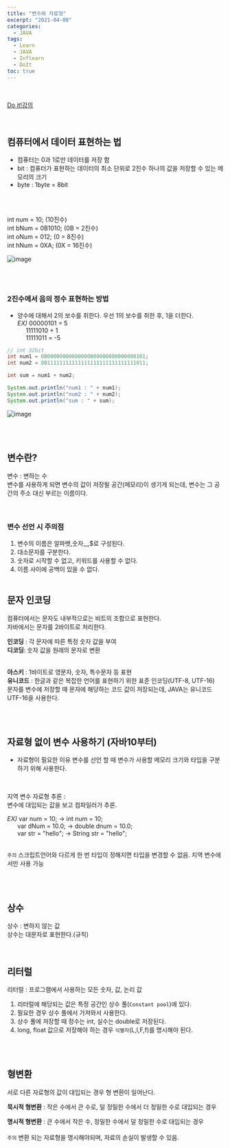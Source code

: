 ```yaml
---
title: "변수와 자료형"
excerpt: "2021-04-08"
categories: 
  - JAVA
tags: 
  - Learn
  - JAVA
  - Inflearn
  - DoIt
toc: true
---
```


<br>

[Do it!강의](https://www.inflearn.com/course/%EC%9E%90%EB%B0%94-%ED%94%84%EB%A1%9C%EA%B7%B8%EB%9E%98%EB%B0%8D-%EC%9E%85%EB%AC%B8/dashboard)

<br>

## 컴퓨터에서 데이터 표현하는 법

- 컴퓨터는 0과 1로만 데이터를 저장 함
- bit : 컴퓨터가 표현하는 데이터의 최소 단위로 2진수 하나의 값을 저장할 수 있는 메모리의 크기
- byte : 1byte = 8bit

<br><br>

int num = 10; (10진수)<br>
int bNum = 0B1010; (0B = 2진수)<br>
int oNum = 012; (0 = 8진수)<br>
int hNum = 0XA; (0X = 16진수)<br>

![image](https://user-images.githubusercontent.com/73421820/114037130-a802e380-98bb-11eb-9c7d-b7173050864f.png) <br>


<br><br>

### 2진수에서 음의 정수 표현하는 방법

- 양수에 대해서 2의 보수를 취한다.
우선 1의 보수를 취한 후, 1을 더한다.<br>
*EX)* 00000101  = 5<br>
&nbsp;&nbsp;&nbsp;&nbsp;&nbsp;11111010 + 1<br>
&nbsp;&nbsp;&nbsp;&nbsp;&nbsp;11111011  = -5<br>

```java
// int 32bit
int num1 = 0B00000000000000000000000000000101;
int num2 = 0B11111111111111111111111111111011;

int sum = num1 + num2;

System.out.println("num1 : " + num1);
System.out.println("num2 : " + num2);
System.out.println("sum : " + sum);
```

![image](https://user-images.githubusercontent.com/73421820/114040130-4a23cb00-98be-11eb-9248-e527dd230e57.png)<br>

<br><br>

## 변수란?

변수 : 변하는 수 <br>
변수를 사용하게 되면 변수의 값이 저장될 공간(메모리)이 생기게 되는데,
변수는 그 공간의 주소 대신 부르는 이름이다. <br>
<br><br>


### 변수 선언 시 주의점
1. 변수의 이름은 알파벳,숫자,_,$로 구성된다.
2. 대소문자를 구분한다.
3. 숫자로 시작할 수 없고, 키워드를 사용할 수 없다.
4. 이름 사이에 공백이 있을 수 없다.
<br><br>




## 문자 인코딩
컴퓨터에서는 문자도 내부적으로는 비트의 조합으로 표현한다.<br>
자바에서는 문자를 2바이트로 처리한다.<br>

**인코딩** : 각 문자에 따른 특정 숫자 값을 부여<br>
**디코딩**: 숫자 값을 원래의 문자로 변환 <br>
<br>

**아스키** : 1바이트로 영문자, 숫자, 특수문자 등 표현<br>
**유니코드** : 한글과 같은 복잡한 언어를 표현하기 위한 표준 인코딩(UTF-8, UTF-16)<br>
문자를 변수에 저장할 때 문자에 해당하는 코드 값이 저장되는데, JAVA는 유니코드 UTF-16을 사용한다.<br>

<br><br>

## 자료형 없이 변수 사용하기 (자바10부터)

- 자료형이 필요한 이유
변수를 선언 할 때 변수가 사용할 메모리 크기와 타입을 구분하기 위해 사용한다.
<br>

지역 변수 자료형 추론 : <br>
변수에 대입되는 값을 보고 컴파일러가 추론.

*EX)* var num = 10;  ->  int num = 10; <br>
&nbsp;&nbsp;&nbsp;&nbsp;&nbsp; var dNum = 10.0;  ->  double dnum = 10.0;  <br>
&nbsp;&nbsp;&nbsp;&nbsp;&nbsp; var str = "hello";  ->  String str = "hello";  <br>
<br>

`주의` 스크립트언어와 다르게 한 번 타입이 정해지면 타입을 변경할 수 없음. 지역 변수에서만 사용 가능

<br><br>


## 상수

상수 : 변하지 않는 값 <br>
상수는 대문자로 표현한다.(규칙)<br>

<br>

## 리터럴

리터럴 : 프로그램에서 사용하는 모든 숫자, 값, 논리 값<br>
1. 리터럴에 해당되는 값은 특정 공간인 상수 풀(`Constant pool`)에 있다. <br>
2. 필요한 경우 상수 풀에서 가져와서 사용한다. <br>
3. 상수 풀에 저장할 때 정수는 int, 실수는 double로 저장된다.<br>
4. long, float 값으로 저장해야 하는 경우 `식별자`(L,l,F,f)를 명시해야 된다.

<br><br>


## 형변환

서로 다른 자료형의 값이 대입되는 경우 형 변환이 일어난다.<br>

**묵시적 형변환** : 작은 수에서 큰 수로, 덜 정밀한 수에서 더 정밀한 수로 대입되는 경우 <br>

**명시적 형변환** : 큰 수에서 작은 수, 정밀한 수에서 덜 정밀한 수로 대입되는 경우<br><br>
`주의` 변환 되는 자료형을 명시해야되며, 자료의 손실이 발생할 수 있음.

<br><br>







 

